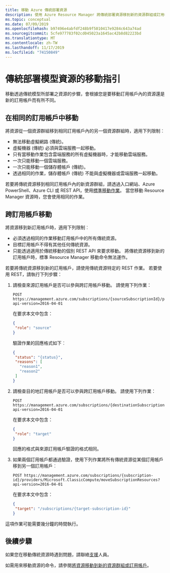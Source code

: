```yaml
---
title: 移動 Azure 傳統部署資源
description: 使用 Azure Resource Manager 將傳統部署資源移到新的資源群組或訂用帳戶。
ms.topic: conceptual
ms.date: 07/09/2019
ms.openlocfilehash: b97496e4abfdf248b9f5010417e9284c643a74ad
ms.sourcegitcommit: 5cfe977783f02cd045023a1645ac42b8d82223bd
ms.translationtype: MT
ms.contentlocale: zh-TW
ms.lasthandoff: 11/17/2019
ms.locfileid: "74150849"
---
```

# <a name="move-guidance-for-classic-deployment-model-resources"></a>傳統部署模型資源的移動指引

移動透過傳統模型所部署之資源的步驟，會根據您是要移動訂用帳戶內的資源還是新的訂用帳戶而有所不同。

## <a name="move-in-the-same-subscription"></a>在相同的訂用帳戶中移動

將資源從一個資源群組移到相同訂用帳戶內的另一個資源群組時，適用下列限制︰

* 無法移動虛擬網路 (傳統)。
* 虛擬機器 (傳統) 必須與雲端服務一起移動。
* 只有當移動作業包含雲端服務的所有虛擬機器時，才能移動雲端服務。
* 一次只能移動一個雲端服務。
* 一次只能移動一個儲存體帳戶 (傳統)。
* 透過相同的作業，儲存體帳戶 (傳統) 不能與虛擬機器或雲端服務一起移動。

若要將傳統資源移到相同訂用帳戶內的新資源群組，請透過入口網站、Azure PowerShell、Azure CLI 或 REST API，使用[標準移動作業](../resource-group-move-resources.md)。 當您移動 Resource Manager 資源時，您會使用相同的作業。

## <a name="move-across-subscriptions"></a>跨訂用帳戶移動

將資源移到新訂用帳戶時，適用下列限制︰

* 必須透過相同的作業移動訂用帳戶中的所有傳統資源。
* 目標訂用帳戶不得有其他任何傳統資源。
* 只能透過適用於傳統移動的個別 REST API 來要求移動。 將傳統資源移到新的訂用帳戶時，標準 Resource Manager 移動命令無法運作。

若要將傳統資源移到新的訂用帳戶，請使用傳統資源特定的 REST 作業。 若要使用 REST，請執行下列步驟：

1. 請檢查來源訂用帳戶是否可以參與跨訂用帳戶移動。 請使用下列作業：

   ```HTTP
   POST https://management.azure.com/subscriptions/{sourceSubscriptionId}/providers/Microsoft.ClassicCompute/validateSubscriptionMoveAvailability?api-version=2016-04-01
   ```

     在要求本文中包含：

   ```json
   {
    "role": "source"
   }
   ```

     驗證作業的回應格式如下︰

   ```json
   {
    "status": "{status}",
    "reasons": [
      "reason1",
      "reason2"
    ]
   }
   ```

1. 請檢查目的地訂用帳戶是否可以參與跨訂用帳戶移動。 請使用下列作業：

   ```HTTP
   POST https://management.azure.com/subscriptions/{destinationSubscriptionId}/providers/Microsoft.ClassicCompute/validateSubscriptionMoveAvailability?api-version=2016-04-01
   ```

     在要求本文中包含：

   ```json
   {
    "role": "target"
   }
   ```

     回應的格式與來源訂用帳戶驗證的格式相同。
1. 如果兩個訂用帳戶都通過驗證，使用下列作業將所有傳統資源從某個訂用帳戶移到另一個訂用帳戶︰

   ```HTTP
   POST https://management.azure.com/subscriptions/{subscription-id}/providers/Microsoft.ClassicCompute/moveSubscriptionResources?api-version=2016-04-01
   ```

    在要求本文中包含：

   ```json
   {
    "target": "/subscriptions/{target-subscription-id}"
   }
   ```

這項作業可能需要幾分鐘的時間執行。

## <a name="next-steps"></a>後續步驟

如果您在移動傳統資源時遇到問題，請聯絡[支援](https://portal.azure.com/#blade/Microsoft_Azure_Support/HelpAndSupportBlade/overview)人員。

如需用來移動資源的命令，請參閱[將資源移動到新的資源群組或訂用帳戶](../resource-group-move-resources.md)。
